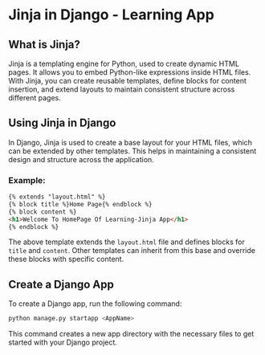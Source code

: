 
# Jinja in Django - Learning App

## What is Jinja?

Jinja is a templating engine for Python, used to create dynamic HTML pages. It allows you to embed Python-like expressions inside HTML files. With Jinja, you can create reusable templates, define blocks for content insertion, and extend layouts to maintain consistent structure across different pages.

## Using Jinja in Django

In Django, Jinja is used to create a base layout for your HTML files, which can be extended by other templates. This helps in maintaining a consistent design and structure across the application.

### Example:

```html
{% extends "layout.html" %}
{% block title %}Home Page{% endblock %}
{% block content %}
<h1>Welcome To HomePage Of Learning-Jinja App</h1>
{% endblock %}
```

The above template extends the `layout.html` file and defines blocks for `title` and `content`. Other templates can inherit from this base and override these blocks with specific content.

## Create a Django App

To create a Django app, run the following command:

```bash
python manage.py startapp <AppName>
```

This command creates a new app directory with the necessary files to get started with your Django project.

